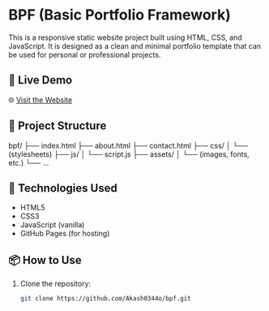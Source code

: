 # BPF (Basic Portfolio Framework)

This is a responsive static website project built using HTML, CSS, and JavaScript. It is designed as a clean and minimal portfolio template that can be used for personal or professional projects.

## 🚀 Live Demo

🌐 [Visit the Website](https://akash0344o.github.io/Bpf)

## 📁 Project Structure

bpf/
├── index.html
├── about.html
├── contact.html
├── css/
│ └── (stylesheets)
├── js/
│ └── script.js
├── assets/
│ └── (images, fonts, etc.)
└── ...


## 🧰 Technologies Used

- HTML5
- CSS3
- JavaScript (vanilla)
- GitHub Pages (for hosting)

## 📦 How to Use

1. Clone the repository:
   ```bash
   git clone https://github.com/Akash0344o/bpf.git
